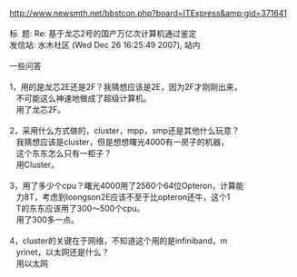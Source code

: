 <A href="http://www.newsmth.net/bbstcon.php?board=ITExpress&amp;gid=371641">http://www.newsmth.net/bbstcon.php?board=ITExpress&amp;gid=371641</A><BR><BR>标 &nbsp;题: Re: 基于龙芯2号的国产万亿次计算机通过鉴定<BR>发信站: 水木社区 (Wed Dec 26 16:25:49 2007), 站内<BR><BR>一些问答<BR><BR>1，用的是龙芯2E还是2F？我猜想应该是2E，因为2F才刚刚出来，<BR>&nbsp;&nbsp; 不可能这么神速地做成了超级计算机。 <BR>&nbsp;&nbsp; 用了龙芯2F。 <BR><BR>2，采用什么方式做的，cluster，mpp，smp还是其他什么玩意？<BR>&nbsp;&nbsp; 我猜想应该是cluster，但是想想曙光4000有一房子的机器，<BR>&nbsp;&nbsp; 这个东东怎么只有一柜子？ <BR>&nbsp;&nbsp; 用Cluster。 <BR><BR>3，用了多少个cpu？曙光4000用了2560个64位Opteron，计算能<BR>&nbsp;&nbsp; 力8T，考虑到loongson2E应该不至于比opteron还牛，这个1<BR>&nbsp;&nbsp; T的东东应该用了300～500个cpu。 <BR>&nbsp;&nbsp; 用了300多一点。 <BR><BR>4，cluster的关键在于网络，不知道这个用的是infiniband，m<BR>&nbsp;&nbsp; yrinet，以太网还是什么？ <BR>&nbsp;&nbsp; 用以太网 
